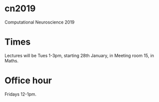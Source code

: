 # cn2019
Computational Neuroscience 2019

# Times

Lectures will be Tues 1-3pm, starting 28th January, in Meeting room 15, in Maths.

# Office hour

Fridays 12-1pm.


